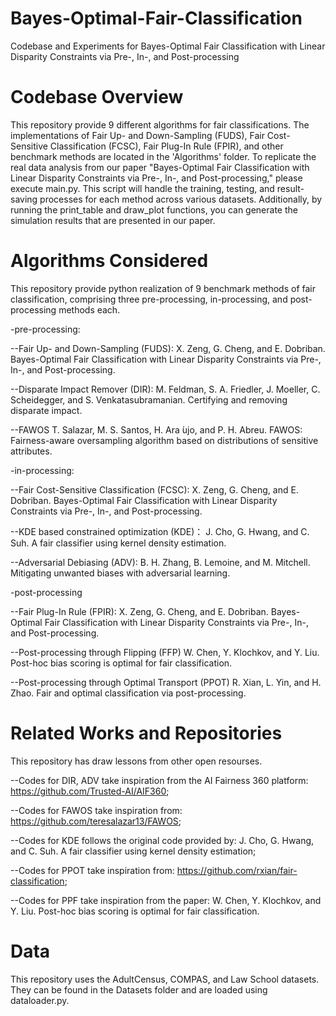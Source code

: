 # Bayes-Optimal-Fair-Classification
Codebase and Experiments for Bayes-Optimal Fair Classification  with Linear Disparity Constraints via Pre-, In-, and Post-processing

# Codebase Overview
This repository provide 9 different algorithms for fair classifications. The implementations of Fair Up- and Down-Sampling (FUDS), Fair Cost-Sensitive Classification (FCSC), Fair Plug-In Rule (FPIR), and other benchmark methods are located in the 'Algorithms' folder. To replicate the real data analysis from our paper "Bayes-Optimal Fair Classification with Linear Disparity Constraints via Pre-, In-, and Post-processing," please execute main.py. This script will handle the training, testing, and result-saving processes for each method across various datasets. Additionally, by running the print_table and draw_plot functions, you can generate the simulation results that are presented in our paper.

# Algorithms Considered
This repository provide python realization of 9 benchmark methods of fair classification,  comprising three pre-processing, in-processing, and post-processing methods each.

-pre-processing: 

--Fair Up- and Down-Sampling (FUDS): X. Zeng, G. Cheng, and E. Dobriban. Bayes-Optimal Fair Classification  with Linear Disparity Constraints via Pre-, In-, and Post-processing.

--Disparate Impact Remover (DIR): 
  M. Feldman, S. A. Friedler, J. Moeller, C. Scheidegger, and S. Venkatasubramanian. Certifying and removing disparate impact.
  
--FAWOS
  T. Salazar, M. S. Santos, H. Ara ́ujo, and P. H. Abreu. FAWOS: Fairness-aware oversampling algorithm based on distributions of sensitive attributes.

-in-processing:

--Fair Cost-Sensitive Classification (FCSC): X. Zeng, G. Cheng, and E. Dobriban. Bayes-Optimal Fair Classification  with Linear Disparity Constraints via Pre-, In-, and Post-processing.

--KDE based constrained optimization (KDE)：
  J. Cho, G. Hwang, and C. Suh. A fair classifier using kernel density estimation.
  
--Adversarial Debiasing (ADV):
  B. H. Zhang, B. Lemoine, and M. Mitchell. Mitigating unwanted biases with adversarial learning.

-post-processing

--Fair Plug-In Rule (FPIR): 
  X. Zeng, G. Cheng, and E. Dobriban. Bayes-Optimal Fair Classification  with Linear Disparity Constraints via      Pre-, In-, and Post-processing.
  
--Post-processing through Flipping (FFP)
  W. Chen, Y. Klochkov, and Y. Liu. Post-hoc bias scoring is optimal for fair classification.
  
--Post-processing through Optimal Transport (PPOT)
  R. Xian, L. Yin, and H. Zhao. Fair and optimal classification via post-processing.

# Related Works and Repositories
This repository has draw lessons from other open resourses. 

--Codes for DIR, ADV take inspiration from the AI Fairness 360 platform:  https://github.com/Trusted-AI/AIF360;

--Codes for FAWOS take inspiration from: https://github.com/teresalazar13/FAWOS; 

--Codes for KDE follows the original code provided by: J. Cho, G. Hwang, and C. Suh. A fair classifier using kernel density estimation;

--Codes for PPOT take inspiration from: https://github.com/rxian/fair-classification;

--Codes for PPF take inspiration from the paper:   W. Chen, Y. Klochkov, and Y. Liu. Post-hoc bias scoring is optimal for fair classification.


# Data
This repository uses the AdultCensus, COMPAS, and Law School datasets. They can be found in the Datasets folder and are loaded using dataloader.py.

